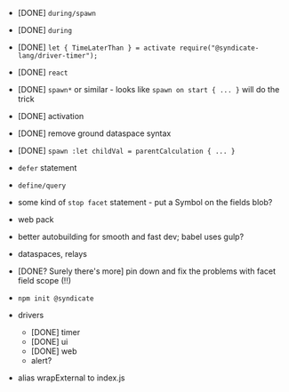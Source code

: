  - [DONE] `during/spawn`
 - [DONE] `during`
 - [DONE] `let { TimeLaterThan } = activate require("@syndicate-lang/driver-timer");`
 - [DONE] `react`
 - [DONE] `spawn*` or similar - looks like `spawn on start { ... }` will do the trick
 - [DONE] activation
 - [DONE] remove ground dataspace syntax
 - [DONE] `spawn :let childVal = parentCalculation { ... }`

 - `defer` statement
 - `define/query`
 - some kind of `stop facet` statement - put a Symbol on the fields blob?
 - web pack
 - better autobuilding for smooth and fast dev; babel uses gulp?

 - dataspaces, relays

 - [DONE? Surely there's more] pin down and fix the problems with facet field scope (!!)

 - `npm init @syndicate`

 - drivers
    - [DONE] timer
    - [DONE] ui
    - [DONE] web
    - alert?

 - alias wrapExternal to index.js
